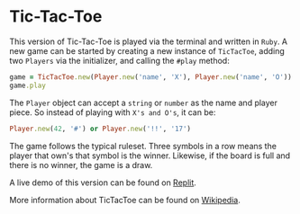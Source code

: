 # Tic-Tac-Toe

This version of Tic-Tac-Toe is played via the terminal and written in `Ruby`. A new game can be started by creating a new instance of `TicTacToe`, adding two `Players` via the initializer, and calling the `#play` method:

```ruby
game = TicTacToe.new(Player.new('name', 'X'), Player.new('name', 'O'))
game.play
```

The `Player` object can accept a `string` or `number` as the name and player piece. So instead of playing with `X's and O's`, it can be:

```ruby
Player.new(42, '#') or Player.new('!!', '17')
```

The game follows the typical ruleset. Three symbols in a row means the player that own's that symbol is the winner. Likewise, if the board is full and there is no winner, the game is a draw.

A live demo of this version can be found on [Replit](https://replit.com/@Korrokas/TicTacToe).

More information about TicTacToe can be found on [Wikipedia](https://en.wikipedia.org/wiki/Tic-tac-toe).
